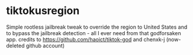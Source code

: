 # tiktokusregion

Simple rootless jailbreak tweak to override the region to United States and to bypass the jailbreak detection - all I ever need from that godforsaken app.
credits to https://github.com/haoict/tiktok-god and chenxk-j (now-deleted github account)

